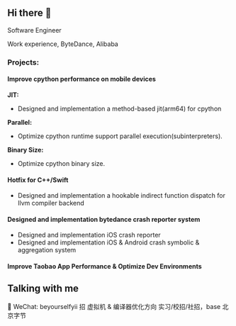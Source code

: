 
## Hi there 👋

Software Engineer 

Work experience, ByteDance, Alibaba

### Projects:
#### Improve cpython performance on mobile devices
  **JIT:**
  - Designed and implementation a method-based jit(arm64) for cpython

  **Parallel:**
  - Optimize cpython runtime support parallel execution(subinterpreters).

  **Binary Size:**
  - Optimize cpython binary size.

#### Hotfix for C++/Swift
- Designed and implementation a hookable indirect function dispatch for llvm compiler backend

#### Designed and implementation bytedance crash reporter system
- Designed and implementation iOS crash reporter
- Designed and implementation iOS & Android crash symbolic & aggregation system

#### Improve Taobao App Performance & Optimize Dev Environments



## Talking with me
💬 WeChat: beyourselfyii
招 虚拟机 & 编译器优化方向 实习/校招/社招，base 北京字节
